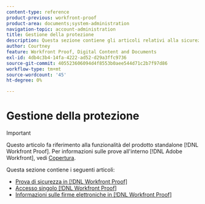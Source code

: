 ```yaml
---
content-type: reference
product-previous: workfront-proof
product-area: documents;system-administration
navigation-topic: account-administration
title: Gestione della protezione
description: Questa sezione contiene gli articoli relativi alla sicurezza dei mammiferi in [!DNL Workfront Proof].
author: Courtney
feature: Workfront Proof, Digital Content and Documents
exl-id: 4db4c3b4-14fa-4222-ad52-d29a3ffc9736
source-git-commit: 405523606094d4f8553b0aee544d71c2b7f97d86
workflow-type: tm+mt
source-wordcount: '45'
ht-degree: 0%

---
```


# Gestione della protezione

>[!IMPORTANT]
>
>Questo articolo fa riferimento alla funzionalità del prodotto standalone [!DNL Workfront Proof]. Per informazioni sulle prove all&#39;interno [!DNL Adobe Workfront], vedi [Copertura](../../../review-and-approve-work/proofing/proofing.md).

Questa sezione contiene i seguenti articoli:

* [Prova di sicurezza in [!DNL Workfront Proof]](../../../workfront-proof/wp-acct-admin/managing-security/proof-security-in-workfront-proof.md)
* [Accesso singolo [!DNL Workfront Proof]](../../../workfront-proof/wp-acct-admin/managing-security/single-sign-on-overview.md)
* [Informazioni sulle firme elettroniche in [!DNL Workfront Proof]](../../../workfront-proof/wp-acct-admin/managing-security/electronic-sigs-in-wp.md)
